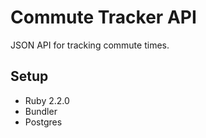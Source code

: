 # Commute Tracker API

JSON API for tracking commute times.

## Setup

* Ruby 2.2.0
* Bundler
* Postgres
